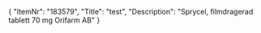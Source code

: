 {
  "ItemNr": "183579",
  "Title": "test",
  "Description": "Sprycel, filmdragerad tablett 70 mg Orifarm AB"
}
